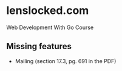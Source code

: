 # lenslocked.com
Web Development With Go Course

## Missing features
* Mailing (section 17.3, pg. 691 in the PDF)
